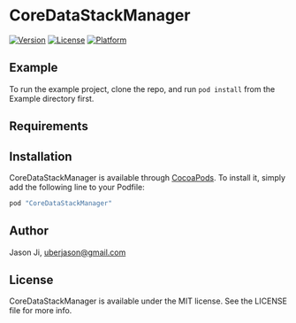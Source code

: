 # CoreDataStackManager

[![Version](https://img.shields.io/cocoapods/v/CoreDataStackManager.svg?style=flat)](http://cocoapods.org/pods/CoreDataStackManager)
[![License](https://img.shields.io/cocoapods/l/CoreDataStackManager.svg?style=flat)](http://cocoapods.org/pods/CoreDataStackManager)
[![Platform](https://img.shields.io/cocoapods/p/CoreDataStackManager.svg?style=flat)](http://cocoapods.org/pods/CoreDataStackManager)

## Example

To run the example project, clone the repo, and run `pod install` from the Example directory first.

## Requirements

## Installation

CoreDataStackManager is available through [CocoaPods](http://cocoapods.org). To install
it, simply add the following line to your Podfile:

```ruby
pod "CoreDataStackManager"
```

## Author

Jason Ji, uberjason@gmail.com

## License

CoreDataStackManager is available under the MIT license. See the LICENSE file for more info.
